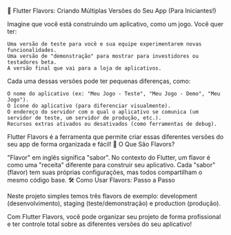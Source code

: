 🚀 Flutter Flavors: Criando Múltiplas Versões do Seu App (Para Iniciantes!)

Imagine que você está construindo um aplicativo, como um jogo. Você quer ter:

    Uma versão de teste para você e sua equipe experimentarem novas funcionalidades.
    Uma versão de "demonstração" para mostrar para investidores ou testadores beta.
    A versão final que vai para a loja de aplicativos.

Cada uma dessas versões pode ter pequenas diferenças, como:

    O nome do aplicativo (ex: "Meu Jogo - Teste", "Meu Jogo - Demo", "Meu Jogo").
    O ícone do aplicativo (para diferenciar visualmente).
    O endereço do servidor com o qual o aplicativo se comunica (um servidor de teste, um servidor de produção, etc.).
    Recursos extras ativados ou desativados (como ferramentas de debug).

Flutter Flavors é a ferramenta que permite criar essas diferentes versões do seu app de forma organizada e fácil!
🤔 O Que São Flavors?

"Flavor" em inglês significa "sabor". No contexto do Flutter, um flavor é como uma "receita" diferente para construir seu aplicativo. Cada "sabor" (flavor) tem suas próprias configurações, mas todos compartilham o mesmo código base.
🛠️ Como Usar Flavors: Passo a Passo

Neste projeto simples temos três flavors de exemplo: development (desenvolvimento), staging (teste/demonstração) e production (produção).

Com Flutter Flavors, você pode organizar seu projeto de forma profissional e ter controle total sobre as diferentes versões do seu aplicativo!

